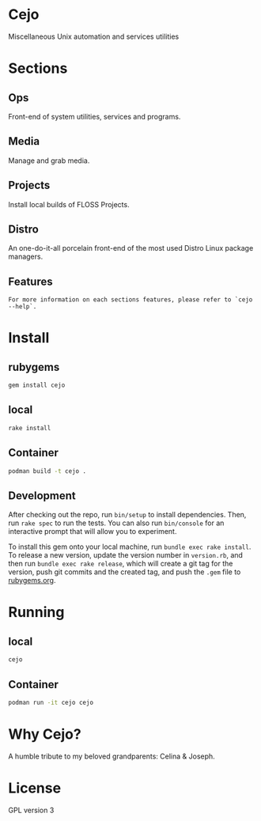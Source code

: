 # Cejo
  Miscellaneous Unix automation and services utilities

# Sections

## Ops
   Front-end of system utilities, services and programs.

## Media
   Manage and grab media.

## Projects
   Install local builds of FLOSS Projects.

## Distro
   An one-do-it-all porcelain front-end of the most used Distro Linux package managers.

## Features
	For more information on each sections features, please refer to `cejo --help`.

# Install

## rubygems
```sh
gem install cejo
```

## local
```sh
rake install
```

## Container
```sh
podman build -t cejo .
```

## Development

After checking out the repo, run `bin/setup` to install dependencies. Then, run `rake spec` to run the tests. You can also run `bin/console` for an interactive prompt that will allow you to experiment.

To install this gem onto your local machine, run `bundle exec rake install`. To release a new version, update the version number in `version.rb`, and then run `bundle exec rake release`, which will create a git tag for the version, push git commits and the created tag, and push the `.gem` file to [rubygems.org](https://rubygems.org).


# Running

## local
```sh
cejo
```

## Container
```sh
podman run -it cejo cejo
```

# Why Cejo?
A humble tribute to my beloved grandparents: Celina & Joseph.

# License
  GPL version 3

